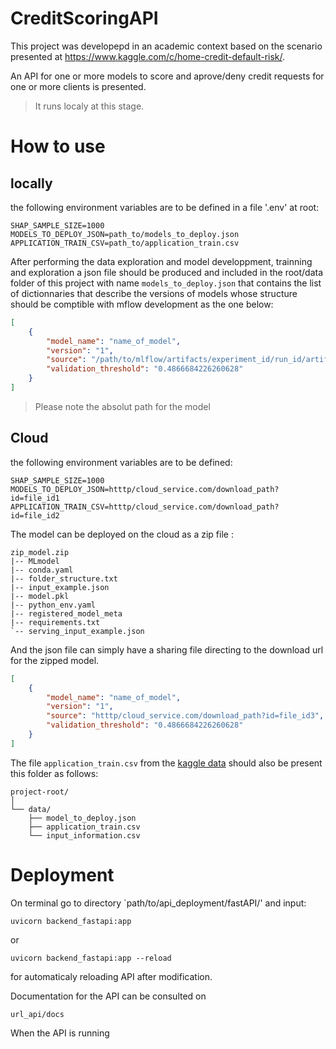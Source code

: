 # CreditScoringAPI

This project was developepd in an academic context based on the scenario presented at https://www.kaggle.com/c/home-credit-default-risk/.

An API for one or more models to score and aprove/deny credit requests for one or more clients is presented.

> It runs localy at this stage.

# How to use


## locally 
the following environment variables are to be defined in a file '.env' at root:

```
SHAP_SAMPLE_SIZE=1000
MODELS_TO_DEPLOY_JSON=path_to/models_to_deploy.json
APPLICATION_TRAIN_CSV=path_to/application_train.csv
```

After performing the data exploration and model developpment, trainning and exploration a json file should be produced and included in the root/data folder of this project with name `models_to_deploy.json` that contains the list of dictionnaries that describe the versions of models whose structure should be comptible with mflow development as the one below:

```json
[
    {
        "model_name": "name_of_model",
        "version": "1",
        "source": "/path/to/mlflow/artifacts/experiment_id/run_id/artifacts/lightgbm",
        "validation_threshold": "0.4866684226260628"
    }
]
```
> Please note the absolut path for the model 


## Cloud


the following environment variables are to be defined:

```
SHAP_SAMPLE_SIZE=1000
MODELS_TO_DEPLOY_JSON=htttp/cloud_service.com/download_path?id=file_id1
APPLICATION_TRAIN_CSV=htttp/cloud_service.com/download_path?id=file_id2
```


The model can be deployed on the cloud as a zip file :
```
zip_model.zip
|-- MLmodel
|-- conda.yaml
|-- folder_structure.txt
|-- input_example.json
|-- model.pkl
|-- python_env.yaml
|-- registered_model_meta
|-- requirements.txt
`-- serving_input_example.json
```
And the json file can simply have a sharing file directing to the download url for the zipped model.
>

```json
[
    {
        "model_name": "name_of_model",
        "version": "1",
        "source": "htttp/cloud_service.com/download_path?id=file_id3",
        "validation_threshold": "0.4866684226260628"
    }
]
```


The file `application_train.csv` from the [kaggle data](https://www.kaggle.com/c/home-credit-default-risk/data) should also be present this folder as follows:

```
project-root/
│
└── data/
    ├── model_to_deploy.json
    ├── application_train.csv
    └── input_information.csv
```
# Deployment

On terminal go to directory `path/to/api_deployment/fastAPI/' and input:

```
uvicorn backend_fastapi:app
```
or 

```
uvicorn backend_fastapi:app --reload
```
for automaticaly reloading API after modification.


Documentation for the API can be consulted on
```url
url_api/docs
```
When the API is running


